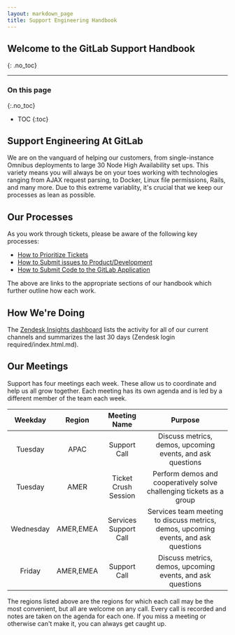 ```yaml
---
layout: markdown_page
title: Support Engineering Handbook
---
```


## Welcome to the GitLab Support Handbook
{: .no_toc}


----

### On this page
{:.no_toc}

- TOC
{:toc}

## Support Engineering At GitLab

We are on the vanguard of helping our customers, from single-instance Omnibus deployments to large 30 Node High Availability set ups. This variety means you will always be on your toes working with technologies ranging from AJAX request parsing, to Docker, Linux file permissions, Rails, and many more. Due to this extreme variablity, it's crucial that we keep our processes as lean as possible.

## Our Processes

As you work through tickets, please be aware of the following key processes:

- [How to Prioritize Tickets](https://github.com/daijapan/test/tree/master/support/support-engineering/prioritizing-tickets.html.md)
- [How to Submit issues to Product/Development](https://github.com/daijapan/test/tree/master/support/workflows/services/support_workflows/issue_escalations.html.md)
- [How to Submit Code to the GitLab Application](https://gitlab.com/gitlab-org/gitlab-ce/blob/master/CONTRIBUTING.md)

The above are links to the appropriate sections of our handbook which further outline how each work.

## How We're Doing

The [Zendesk Insights dashboard](https://gitlab.Zendesk.com/agent/reporting/analytics/period:0/dashboard:buLJ3T7IiFnr) lists the activity for all of our current channels and summarizes the last 30 days (Zendesk login required/index.html.md).

## Our Meetings

Support has four meetings each week. These allow us to coordinate and help us all grow together. Each meeting has its own agenda and is led by a different member of the team each week.

|  Weekday  |   Region  |      Meeting Name     |                                        Purpose                                      |
|:---------:|:---------:|:---------------------:|:-----------------------------------------------------------------------------------:|
|  Tuesday  |    APAC   |      Support Call     |              Discuss metrics, demos, upcoming events, and ask questions             |
|  Tuesday  |    AMER   |  Ticket Crush Session |         Perform demos and cooperatively solve challenging tickets as a group        |
| Wednesday | AMER,EMEA | Services Support Call | Services team meeting to discuss metrics, demos, upcoming events, and ask questions |
|   Friday  | AMER,EMEA |      Support Call     |              Discuss metrics, demos, upcoming events, and ask questions             |

The regions listed above are the regions for which each call may be the most convenient, but all are welcome on any call. Every call is recorded and notes are taken on the agenda for each one. If you miss a meeting or otherwise can't make it, you can always get caught up.
